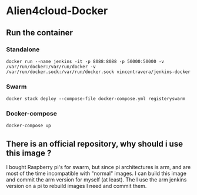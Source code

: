 # Alien4cloud-Docker


## Run the container

### Standalone

```shell
docker run --name jenkins -it -p 8088:8088 -p 50000:50000 -v /var/run/docker:/var/run/docker -v /var/run/docker.sock:/var/run/docker.sock vincentravera/jenkins-docker
```


### Swarm

```shell
docker stack deploy --compose-file docker-compose.yml registeryswarm
```

### Docker-compose

```shell
docker-compose up
```
## There is an official repository, why should i use this image ?

I bought Raspberry pi's for swarm, but since pi architectures is arm, and are most of the time incompatible with
"normal" images.
I can build this image and commit the arm version for myself (at least).
The I use the arm jenkins version on a pi to rebuild images I need and commit them.
